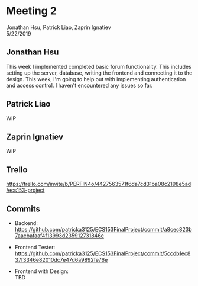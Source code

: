 # Meeting 2
Jonathan Hsu, Patrick Liao, Zaprin Ignatiev  
5/22/2019

## Jonathan Hsu
This week I implemented completed basic forum functionality. This includes setting up the server, database, writing the frontend and connecting it to the design. This week, I'm going to help out with implementing authentication and access control. I haven't encountered any issues so far. 

## Patrick Liao
WIP

## Zaprin Ignatiev
WIP

## Trello
https://trello.com/invite/b/PERFlN4o/4427563571f6da7cd31ba08c2198e5ad/ecs153-project

## Commits
- Backend:  
https://github.com/patricka3125/ECS153FinalProject/commit/a8cec823b7aacbafaaf4f13993d235912731846e

- Frontend Tester:  
https://github.com/patricka3125/ECS153FinalProject/commit/5ccdb1ec837f3346e82010dc7e47d6a9892fe76e

- Frontend with Design:  
TBD